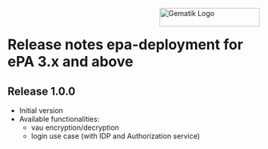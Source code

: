 <img align="right" width="200" height="37" src="Gematik_Logo_Flag_With_Background.png" alt="Gematik Logo"/> <br/>

# Release notes epa-deployment for ePA 3.x and above


## Release 1.0.0
- Initial version
- Available functionalities:
  - vau encryption/decryption
  - login use case (with IDP and Authorization service)
